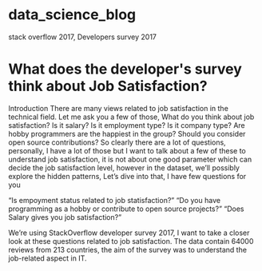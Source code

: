 # data_science_blog
stack overflow 2017, Developers survey 2017
# What does the developer's survey think about Job Satisfaction?

Introduction
There are many views related to job satisfaction in the technical field. Let me ask you a few of those, What do you think about job satisfaction? Is it salary? Is it employment type? Is it company type? Are hobby programmers are the happiest in the group? Should you consider open source contributions?
So clearly there are a lot of questions, personally, I have a lot of those but I want to talk about a few of these to understand job satisfaction, it is not about one good parameter which can decide the job satisfaction level, however in the dataset, we’ll possibly explore the hidden patterns, Let’s dive into that, I have few questions for you

“Is empoyment status related to job statisfaction?”
“Do you have programming as a hobby or contribute to open source projects?”
“Does Salary gives you job satisfaction?”

We’re using StackOverflow developer survey 2017, I want to take a closer look at these questions related to job satisfaction. The data contain 64000 reviews from 213 countries, the aim of the survey was to understand the job-related aspect in IT.
